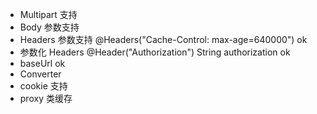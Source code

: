 - Multipart 支持
 - Body 参数支持
 - Headers 参数支持  @Headers("Cache-Control: max-age=640000")         ok
 - 参数化 Headers    @Header("Authorization") String authorization     ok
 - baseUrl          ok
 - Converter
 - cookie 支持
 - proxy 类缓存